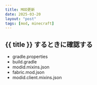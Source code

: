 ```yaml
---
title: MOD更新
date: 2025-03-20
layout: "post"
tags: [mod, minecraft]
---
```


## {{ title }} するときに確認する

- gradle.properties
- build.gradle
- modid.mixins.json
- fabric.mod.json
- modid.client.mixins.json
